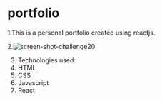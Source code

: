 # portfolio
1.This is a personal portfolio created using reactjs.

2.![screen-shot-challenge20](././assets/images/Screenshotreactportfolio.jpg)

 3. Technologies used:
 1. HTML
 2. CSS
 3. Javascript
 4. React